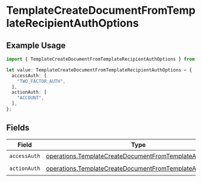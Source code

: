 # TemplateCreateDocumentFromTemplateRecipientAuthOptions

## Example Usage

```typescript
import { TemplateCreateDocumentFromTemplateRecipientAuthOptions } from "@documenso/sdk-typescript/models/operations";

let value: TemplateCreateDocumentFromTemplateRecipientAuthOptions = {
  accessAuth: [
    "TWO_FACTOR_AUTH",
  ],
  actionAuth: [
    "ACCOUNT",
  ],
};
```

## Fields

| Field                                                                                                                                | Type                                                                                                                                 | Required                                                                                                                             | Description                                                                                                                          |
| ------------------------------------------------------------------------------------------------------------------------------------ | ------------------------------------------------------------------------------------------------------------------------------------ | ------------------------------------------------------------------------------------------------------------------------------------ | ------------------------------------------------------------------------------------------------------------------------------------ |
| `accessAuth`                                                                                                                         | [operations.TemplateCreateDocumentFromTemplateAccessAuth](../../models/operations/templatecreatedocumentfromtemplateaccessauth.md)[] | :heavy_check_mark:                                                                                                                   | N/A                                                                                                                                  |
| `actionAuth`                                                                                                                         | [operations.TemplateCreateDocumentFromTemplateActionAuth](../../models/operations/templatecreatedocumentfromtemplateactionauth.md)[] | :heavy_check_mark:                                                                                                                   | N/A                                                                                                                                  |